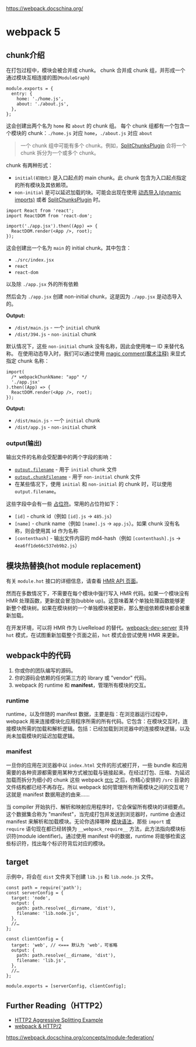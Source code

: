 https://webpack.docschina.org/

# webpack 5

## chunk介绍

在打包过程中，模块会被合并成 chunk。 chunk 合并成 chunk 组，并形成一个通过模块互相连接的图(`ModuleGraph`)

```
module.exports = {
  entry: {
    home: './home.js',
    about: './about.js',
  },
};
```

这会创建出两个名为 `home` 和 `about` 的 chunk 组。 每个 chunk 组都有一个包含一个模块的 chunk：`./home.js` 对应 `home`，`./about.js` 对应 `about`

> 一个 chunk 组中可能有多个 chunk。例如，[SplitChunksPlugin](https://webpack.docschina.org/plugins/split-chunks-plugin/) 会将一个 chunk 拆分为一个或多个 chunk。

chunk 有两种形式：

- `initial(初始化)` 是入口起点的 main chunk。此 chunk 包含为入口起点指定的所有模块及其依赖项。
- `non-initial` 是可以延迟加载的块。可能会出现在使用 [动态导入(dynamic imports)](https://webpack.docschina.org/guides/code-splitting/#dynamic-imports) 或者 [SplitChunksPlugin](https://webpack.docschina.org/plugins/split-chunks-plugin/) 时。

```
import React from 'react';
import ReactDOM from 'react-dom';

import('./app.jsx').then((App) => {
  ReactDOM.render(<App />, root);
});
```

这会创建出一个名为 `main` 的 initial chunk。其中包含：

- `./src/index.jsx`
- `react`
- `react-dom`

以及除 `./app.jsx` 外的所有依赖

然后会为 `./app.jsx` 创建 non-initial chunk，这是因为 `./app.jsx` 是动态导入的。

**Output:**

- `/dist/main.js` - 一个 `initial` chunk
- `/dist/394.js` - `non-initial` chunk

默认情况下，这些 `non-initial` chunk 没有名称，因此会使用唯一 ID 来替代名称。 在使用动态导入时，我们可以通过使用 [magic comment(魔术注释)](https://webpack.docschina.org/api/module-methods/#magic-comments) 来显式指定 chunk 名称：

```
import(
  /* webpackChunkName: "app" */
  './app.jsx'
).then((App) => {
  ReactDOM.render(<App />, root);
});
```

**Output:**

- `/dist/main.js` - 一个 `initial` chunk
- `/dist/app.js` - `non-initial` chunk

### output(输出)

输出文件的名称会受配置中的两个字段的影响：

- [`output.filename`](https://webpack.docschina.org/configuration/output/#outputfilename) - 用于 `initial` chunk 文件
- [`output.chunkFilename`](https://webpack.docschina.org/configuration/output/#outputchunkfilename) - 用于 `non-initial` chunk 文件
- 在某些情况下，使用 `initial` 和 `non-initial` 的 chunk 时，可以使用 `output.filename`。

这些字段中会有一些 [占位符](https://webpack.docschina.org/configuration/output/#template-strings)。常用的占位符如下：

- `[id]` - chunk id（例如 `[id].js` -> `485.js`）
- `[name]` - chunk name（例如 `[name].js` -> `app.js`）。如果 chunk 没有名称，则会使用其 id 作为名称
- `[contenthash]` - 输出文件内容的 md4-hash（例如 `[contenthash].js` -> `4ea6ff1de66c537eb9b2.js`）

## 模块热替换(hot module replacement)

有关 `module.hot` 接口的详细信息，请查看 [HMR API 页面](https://webpack.docschina.org/api/hot-module-replacement)。

然而在多数情况下，不需要在每个模块中强行写入 HMR 代码。如果一个模块没有 HMR 处理函数，更新就会冒泡(bubble up)。这意味着某个单独处理函数能够更新整个模块树。如果在模块树的一个单独模块被更新，那么整组依赖模块都会被重新加载。

在开发环境，可以将 HMR 作为 LiveReload 的替代。[webpack-dev-server](https://webpack.docschina.org/configuration/dev-server/) 支持 `hot` 模式，在试图重新加载整个页面之前，`hot` 模式会尝试使用 HMR 来更新。

## webpack中的代码

1. 你或你的团队编写的源码。
2. 你的源码会依赖的任何第三方的 library 或 "vendor" 代码。
3. webpack 的 runtime 和 **manifest**，管理所有模块的交互。

### runtime

runtime，以及伴随的 manifest 数据，主要是指：在浏览器运行过程中，webpack 用来连接模块化应用程序所需的所有代码。它包含：在模块交互时，连接模块所需的加载和解析逻辑。包括：已经加载到浏览器中的连接模块逻辑，以及尚未加载模块的延迟加载逻辑。

### manifest

一旦你的应用在浏览器中以 `index.html` 文件的形式被打开，一些 bundle 和应用需要的各种资源都需要用某种方式被加载与链接起来。在经过打包、压缩、为延迟加载而拆分为细小的 chunk 这些 webpack [`优化`](https://webpack.docschina.org/configuration/optimization/) 之后，你精心安排的 `/src` 目录的文件结构都已经不再存在。所以 webpack 如何管理所有所需模块之间的交互呢？这就是 manifest 数据用途的由来……

当 compiler 开始执行、解析和映射应用程序时，它会保留所有模块的详细要点。这个数据集合称为 "manifest"，当完成打包并发送到浏览器时，runtime 会通过 manifest 来解析和加载模块。无论你选择哪种 [模块语法](https://webpack.docschina.org/api/module-methods)，那些 `import` 或 `require` 语句现在都已经转换为 `__webpack_require__` 方法，此方法指向模块标识符(module identifier)。通过使用 manifest 中的数据，runtime 将能够检索这些标识符，找出每个标识符背后对应的模块。

## target

示例中，将会在 `dist` 文件夹下创建 `lib.js` 和 `lib.node.js` 文件。

```
const path = require('path');
const serverConfig = {
  target: 'node',
  output: {
    path: path.resolve(__dirname, 'dist'),
    filename: 'lib.node.js',
  },
  //…
};

const clientConfig = {
  target: 'web', // <=== 默认为 'web'，可省略
  output: {
    path: path.resolve(__dirname, 'dist'),
    filename: 'lib.js',
  },
  //…
};

module.exports = [serverConfig, clientConfig];
```

## Further Reading（HTTP2）

- [HTTP2 Aggressive Splitting Example](https://github.com/webpack/webpack/tree/master/examples/http2-aggressive-splitting)
- [webpack & HTTP/2](https://medium.com/webpack/webpack-http-2-7083ec3f3ce6)

https://webpack.docschina.org/concepts/module-federation/



